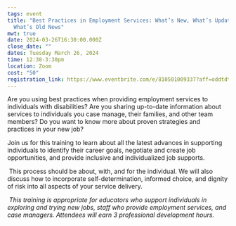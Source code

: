 ```yaml
---
tags: event
title: "Best Practices in Employment Services: What’s New, What’s Updated, and
  What’s Old News"
mwt: true
date: 2024-03-26T16:30:00.000Z
close_date: ""
dates: Tuesday March 26, 2024
time: 12:30-3:30pm
location: Zoom
cost: "50"
registration_link: https://www.eventbrite.com/e/810501009337?aff=oddtdtcreator
---
```

Are you using best practices when providing employment services to individuals with disabilities? Are you sharing up-to-date information about services to individuals you case manage, their families, and other team members? Do you want to know more about proven strategies and practices in your new job? 

Join us for this training to learn about all the latest advances in supporting individuals to identify their career goals, negotiate and create job opportunities, and provide inclusive and individualized job supports. 

 This process should be about, with, and for the individual. We will also discuss how to incorporate self-determination, informed choice, and dignity of risk into all aspects of your service delivery. 

 *This training is appropriate for educators who support individuals in exploring and trying new jobs, staff who provide employment services, and case managers. Attendees will earn 3 professional development hours.*